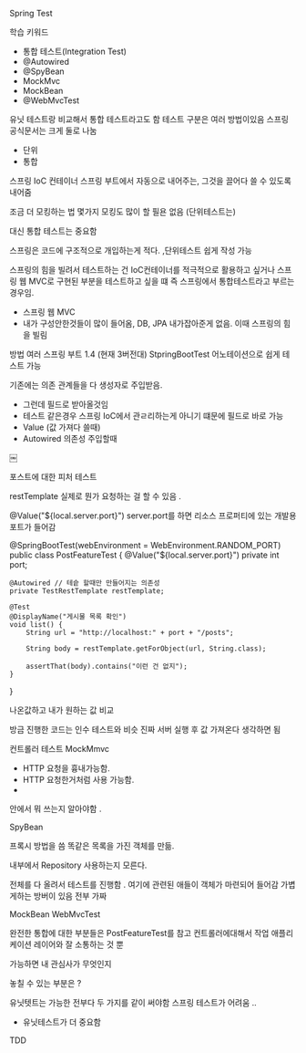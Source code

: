 Spring Test

학습 키워드
* 통합 테스트(Integration Test)
* @Autowired
* @SpyBean
* MockMvc
* MockBean
* @WebMvcTest




유닛 테스트랑 비교해서 통합 테스트라고도 함 
테스트 구분은 여러 방법이있음
스프링 공식문서는 크게 둘로 나눔
- 단위
- 통합

스프링 IoC 컨테이너 
스프링 부트에서 자동으로 내어주는, 그것을 끌어다 쓸 수 있도록 내어줌 

조금 더 모킹하는 법 몇가지 
모킹도 많이 할 필욘 없음 (단위테스트는)

대신 통합 테스트는 중요함

스프링은 코드에 구조적으로 개입하는게 적다. ,단위테스트 쉽게 작성 가능 

스프링의 힘을 빌려서 테스트하는 건 IoC컨테이너를 적극적으로 활용하고 싶거나 스프링 웹 MVC로 구현된 부분을 테스트하고 싶을 떄 즉 스프링에서 통합테스트라고 부르는 경우임.
- 스프링 웹 MVC
- 내가 구성안한것들이 많이 들어옴, DB, JPA 내가잡아준게 없음. 이때 스프링의 힘을 빌림

방법 여러
스프링 부트 1.4 (현재 3버전대) StpringBootTest 어노테이션으로 쉽게 테스트 가능 

기존에는 의존 관계들을 다 생성자로 주입받음. 
- 그런데 필드로 받아올것임 
- 테스트 같은경우 스프링 IoC에서 관ㄹ리하는게 아니기 떄문에 필드로 바로 가능 
- Value (값 가져다 쓸때)
- Autowired 의존성 주입할때 

￼

포스트에 대한 피처 테스트

restTemplate 실제로 뭔가 요청하는 걸 할 수  있음 .

@Value("${local.server.port}")
server.port를 하면 리소스 프로퍼티에 있는 개발용 포트가 들어감 


@SpringBootTest(webEnvironment = WebEnvironment.RANDOM_PORT)
public class PostFeatureTest {
    @Value("${local.server.port}")
    private int port;

    @Autowired // 테슽 할때만 만들어지는 의존성
    private TestRestTemplate restTemplate;

    @Test
    @DisplayName("게시물 목록 확인")
    void list() {
        String url = "http://localhost:" + port + "/posts";

        String body = restTemplate.getForObject(url, String.class);

        assertThat(body).contains("이런 건 없지");
    }
}


나온값하고 내가 원하는 값 비교 


방금 진행한 코드는  인수 테스트와 비슷 
진짜 서버 실행 후 값 가져온다 생각하면 됨 


컨트롤러 테스트 
MockMmvc
- HTTP 요청을 흉내가능함.
- HTTP 요청한거처럼 사용 가능함. 
- 


안에서 뭐 쓰는지 알아야함 .

SpyBean

프록시 방법을 씀
똑같은 목록을 가진 객체를 만듦.

내부에서 Repository 사용하는지 모른다.



전체를 다 올려서 테스트를 진행함 .
여기에 관련된 애들이 객체가 마련되어 들어감 
가볍게하는 방버이 있음
전부 가짜 


MockBean 
WebMvcTest



완전한 통합에 대한 부분들은 PostFeatureTest를 참고
컨트롤러에대해서 작업 애플리케이션 레이어와 잘 소통하는 것 뿐 

가능하면 내 관심사가 무엇인지 

놓칠 수 있는 부분은 ?

유닛텟트는 가능한 전부다 
두 가지를 같이 써야함 
스프링 테스트가 어려움 ..
- 유닛테스트가 더 중요함 


TDD